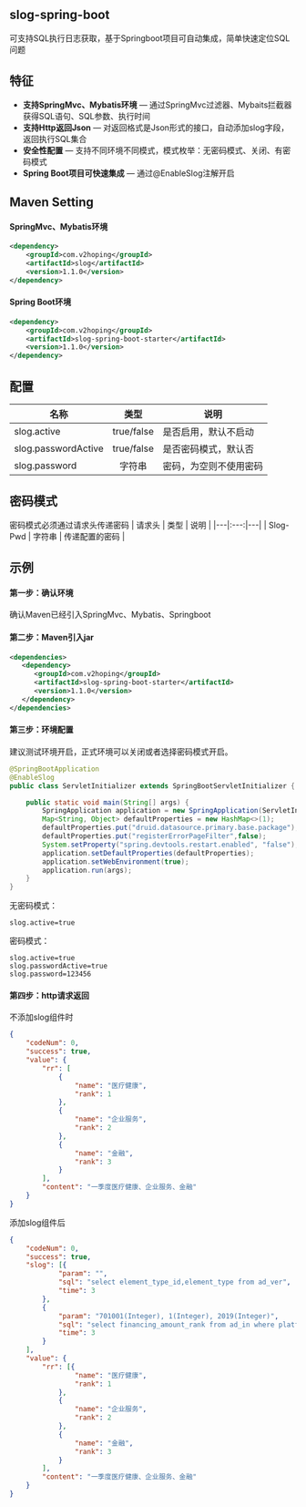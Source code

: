 slog-spring-boot
------------
可支持SQL执行日志获取，基于Springboot项目可自动集成，简单快速定位SQL问题

特征
------------

* **支持SpringMvc、Mybatis环境** — 通过SpringMvc过滤器、Mybaits拦截器获得SQL语句、SQL参数、执行时间
* **支持Http返回Json** — 对返回格式是Json形式的接口，自动添加slog字段，返回执行SQL集合
* **安全性配置** — 支持不同环境不同模式，模式枚举：无密码模式、关闭、有密码模式
* **Spring Boot项目可快速集成** — 通过@EnableSlog注解开启

Maven Setting
------------

#### SpringMvc、Mybatis环境

```xml
<dependency>
    <groupId>com.v2hoping</groupId>
    <artifactId>slog</artifactId>
    <version>1.1.0</version>
</dependency>
```

#### Spring Boot环境


```xml
<dependency>
    <groupId>com.v2hoping</groupId>
    <artifactId>slog-spring-boot-starter</artifactId>
    <version>1.1.0</version>
</dependency>
```

配置
------------

| 名称   | 类型 | 说明  |
|---|:---:|---|
| slog.active  | true/false | 是否启用，默认不启动 |
| slog.passwordActive | true/false  |  是否密码模式，默认否  |
| slog.password  | 字符串 | 密码，为空则不使用密码 |

密码模式
------------
密码模式必须通过请求头传递密码
| 请求头  | 类型 | 说明  |
|---|:---:|---|
| Slog-Pwd  | 字符串 | 传递配置的密码 |


示例
------------

#### 第一步：确认环境

确认Maven已经引入SpringMvc、Mybatis、Springboot

#### 第二步：Maven引入jar

```xml
<dependencies>
   <dependency>
      <groupId>com.v2hoping</groupId>
      <artifactId>slog-spring-boot-starter</artifactId>
      <version>1.1.0</version>
   </dependency>
</dependencies>
```

#### 第三步：环境配置

建议测试环境开启，正式环境可以关闭或者选择密码模式开启。

```java
@SpringBootApplication
@EnableSlog
public class ServletInitializer extends SpringBootServletInitializer {

    public static void main(String[] args) {
        SpringApplication application = new SpringApplication(ServletInitializer.class);
        Map<String, Object> defaultProperties = new HashMap<>(1);
        defaultProperties.put("druid.datasource.primary.base.package");
        defaultProperties.put("registerErrorPageFilter",false);
        System.setProperty("spring.devtools.restart.enabled", "false");
        application.setDefaultProperties(defaultProperties);
        application.setWebEnvironment(true);
        application.run(args);
    }
}
```

无密码模式：
```
slog.active=true
```

密码模式：
```
slog.active=true
slog.passwordActive=true
slog.password=123456
```

#### 第四步：http请求返回
不添加slog组件时
```json
{
    "codeNum": 0,
    "success": true,
    "value": {
        "rr": [
            {
                "name": "医疗健康",
                "rank": 1
            },
            {
                "name": "企业服务",
                "rank": 2
            },
            {
                "name": "金融",
                "rank": 3
            }
        ],
        "content": "一季度医疗健康、企业服务、金融"
    }
}
```
添加slog组件后
```json
{
	"codeNum": 0,
	"success": true,
	"slog": [{
			"param": "",
			"sql": "select element_type_id,element_type from ad_ver",
			"time": 3
		},
		{
			"param": "701001(Integer), 1(Integer), 2019(Integer)",
			"sql": "select financing_amount_rank from ad_in where platform_id=? and date_id = ? and year = ?",
			"time": 3
		}
	],
	"value": {
		"rr": [{
				"name": "医疗健康",
				"rank": 1
			},
			{
				"name": "企业服务",
				"rank": 2
			},
			{
				"name": "金融",
				"rank": 3
			}
		],
		"content": "一季度医疗健康、企业服务、金融"
	}
}
```











